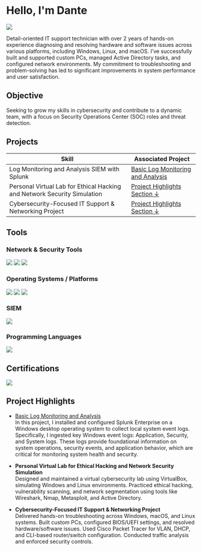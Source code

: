 # Hello, I'm Dante
<a href="https://www.linkedin.com/in/danteojong/"><img src="https://img.shields.io/badge/-LinkedIn-0072b1?&style=for-the-badge&logo=linkedin&logoColor=white" /></a>

Detail-oriented IT support technician with over 2 years of hands-on experience diagnosing and resolving hardware and software issues across
various platforms, including Windows, Linux, and macOS. I’ve successfully built and supported custom PCs, managed Active Directory tasks,
and configured network environments. My commitment to troubleshooting and problem-solving has led to significant improvements in system performance 
and user satisfaction.

## Objective

Seeking to grow my skills in cybersecurity and contribute to a dynamic team, with a focus on Security Operations Center (SOC) roles and threat detection.


## Projects

| Skill                                         | Associated Project         |
|-----------------------------------------------|----------------------------|
| Log Monitoring and Analysis SIEM with Splunk  | <a href="https://github.com/danteojong-it/Basic-Log-Monitoring-and-Analysis-/tree/main">Basic Log Monitoring and Analysis	</a>|
| Personal Virtual Lab for Ethical Hacking and Network Security Simulation  | [Project Highlights Section ↓](#project-highlights) |
| Cybersecurity-Focused IT Support & Networking Project                     | [Project Highlights Section ↓](#project-highlights) |
<!--
| Network Traffic Monitoring and Attack Detection | <a href="https://google.com">Detection Lab</a>|
| Security Automation with Shuffle SOAR         | SOC Automation Lab|
| Incident Response Planning and Execution      | SOC Automation Lab|
| Case Management with TheHive                  | SOC Automation Lab|
| Scripting and Automation for Threat Mitigation | SOC Automation Lab|
-->

## Tools

### Network & Security Tools
<div>
  <img src="https://img.shields.io/badge/-Wireshark-1679A7?&style=for-the-badge&logo=Wireshark&logoColor=white" />
  <img src="https://img.shields.io/badge/-Nmap_(Zenmap)-7AB800?&style=for-the-badge&logo=Nmap&logoColor=white" />
  <img src="https://img.shields.io/badge/-Metasploit-5C2D91?&style=for-the-badge&logo=metasploit&logoColor=white" />
</div>

### Operating Systems / Platforms
<div>
  <img src="https://img.shields.io/badge/-Kali_Linux-557C94?&style=for-the-badge&logo=Kali-Linux&logoColor=white" />
  <img src="https://img.shields.io/badge/-Windows-0078D6?&style=for-the-badge&logo=windows&logoColor=white" />
  <img src="https://img.shields.io/badge/-VirtualBox-183A61?&style=for-the-badge&logo=virtualbox&logoColor=white" />
</div>

### SIEM
<div>
  <img src="https://img.shields.io/badge/-Splunk-000000?&style=for-the-badge&logo=Splunk&logoColor=white" />
</div>

### Programming Languages
<div>
  <img src="https://img.shields.io/badge/-Python-3776AB?&style=for-the-badge&logo=python&logoColor=white" />
</div>

## Certifications
<div>
<img src="https://img.shields.io/badge/-Security%2B-FF0000?&style=for-the-badge&logo=CompTIA&logoColor=white" />
</div>

## Project Highlights

- <a href="https://github.com/danteojong-it/Basic-Log-Monitoring-and-Analysis-/tree/main">Basic Log Monitoring and Analysis	</a>                 
In this project, I installed and configured Splunk Enterprise on a Windows desktop operating system to collect local system event logs. Specifically, I ingested key Windows event logs: Application, Security, and System logs. These logs provide foundational information on system operations, security events, and application behavior, which are critical for monitoring system health and security.

- **Personal Virtual Lab for Ethical Hacking and Network Security Simulation**   
Designed and maintained a virtual cybersecurity lab using VirtualBox, simulating Windows and Linux environments. Practiced ethical hacking, vulnerability scanning, and network segmentation using tools like Wireshark, Nmap, Metasploit, and Active Directory.

- **Cybersecurity-Focused IT Support & Networking Project**   
Delivered hands-on troubleshooting across Windows, macOS, and Linux systems. Built custom PCs, configured BIOS/UEFI settings, and resolved hardware/software issues. Used Cisco Packet Tracer for VLAN, DHCP, and CLI-based router/switch configuration. Conducted traffic analysis and enforced security controls.

